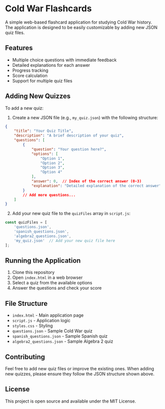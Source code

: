 # Cold War Flashcards

A simple web-based flashcard application for studying Cold War history. The application is designed to be easily customizable by adding new JSON quiz files.

## Features

- Multiple choice questions with immediate feedback
- Detailed explanations for each answer
- Progress tracking
- Score calculation
- Support for multiple quiz files

## Adding New Quizzes

To add a new quiz:

1. Create a new JSON file (e.g., `my_quiz.json`) with the following structure:
```json
{
    "title": "Your Quiz Title",
    "description": "A brief description of your quiz",
    "questions": [
        {
            "question": "Your question here?",
            "options": [
                "Option 1",
                "Option 2",
                "Option 3",
                "Option 4"
            ],
            "answer": 0,  // Index of the correct answer (0-3)
            "explanation": "Detailed explanation of the correct answer"
        }
        // Add more questions...
    ]
}
```

2. Add your new quiz file to the `quizFiles` array in `script.js`:
```javascript
const quizFiles = [
    'questions.json',
    'spanish_questions.json',
    'algebra2_questions.json',
    'my_quiz.json'  // Add your new quiz file here
];
```

## Running the Application

1. Clone this repository
2. Open `index.html` in a web browser
3. Select a quiz from the available options
4. Answer the questions and check your score

## File Structure

- `index.html` - Main application page
- `script.js` - Application logic
- `styles.css` - Styling
- `questions.json` - Sample Cold War quiz
- `spanish_questions.json` - Sample Spanish quiz
- `algebra2_questions.json` - Sample Algebra 2 quiz

## Contributing

Feel free to add new quiz files or improve the existing ones. When adding new quizzes, please ensure they follow the JSON structure shown above.

## License

This project is open source and available under the MIT License. 